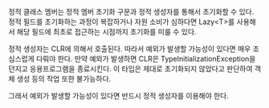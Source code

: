 정적 클래스 멤버는 정적 멤버 초기화 구문과 정적 생성자를 통해서 초기화할 수 있다. 정적 필드를 초기화하는 과정이 복잡하거나 자원 소비가 심하다면 Lazy\<T>를 사용해서 해당 필드에 최초로 접근하는 시점까지 초기화를 미룰 수 있다.

정적 생성자는 CLR에 의해서 호출된다. 따라서 예외가 발생할 가능성이 있다면 매우 조심스럽게 다뤄야 한다. 만약 예외가 발생하면 CLR은 TypeInitializationException을 던지고 응용프로그램을 종료시킨다. 이 타입은 제대로 초기화되지 않았다고 판단하여 객체 생성 등의 작업 또한 불가능하다.

그래서 예외가 발생할 가능성이 있다면 반드시 정적 생성자를 이용해야 한다.
